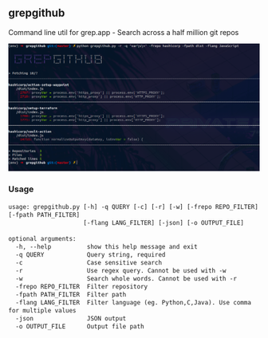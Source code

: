 grepgithub
----------
Command line util for grep.app - Search across a half million git repos

![Screenshot](https://raw.githubusercontent.com/popovicn/images/master/grepgithub/screenshot.png)

### Usage
```
usage: grepgithub.py [-h] -q QUERY [-c] [-r] [-w] [-frepo REPO_FILTER] [-fpath PATH_FILTER]
                     [-flang LANG_FILTER] [-json] [-o OUTPUT_FILE]

optional arguments:
  -h, --help          show this help message and exit
  -q QUERY            Query string, required
  -c                  Case sensitive search
  -r                  Use regex query. Cannot be used with -w
  -w                  Search whole words. Cannot be used with -r
  -frepo REPO_FILTER  Filter repository
  -fpath PATH_FILTER  Filter path
  -flang LANG_FILTER  Filter language (eg. Python,C,Java). Use comma for multiple values
  -json               JSON output
  -o OUTPUT_FILE      Output file path
```